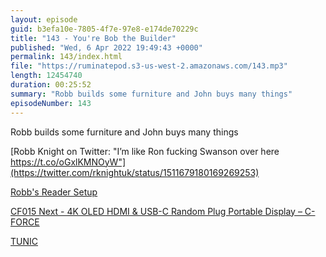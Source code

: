 ```yaml
---
layout: episode
guid: b3efa10e-7805-4f7e-97e8-e174de70229c
title: "143 - You're Bob the Builder"
published: "Wed, 6 Apr 2022 19:49:43 +0000"
permalink: 143/index.html
file: "https://ruminatepod.s3-us-west-2.amazonaws.com/143.mp3"
length: 12454740
duration: 00:25:52
summary: "Robb builds some furniture and John buys many things"
episodeNumber: 143
---
```


Robb builds some furniture and John buys many things

[Robb Knight on Twitter: "I’m like Ron fucking Swanson over here https://t.co/oGxlKMNOyW"](https://twitter.com/rknightuk/status/1511679180169269253)

[Robb's Reader Setup](https://club.macstories.net/posts/reader-setup-2)

[CF015 Next - 4K OLED HDMI & USB-C Random Plug Portable Display – C-FORCE](https://cforcedesign.com/products/oled-portable-monitor-c-force-cf015-next-15-6-oled-4k-uhd-3840x2160-computer-display)

[TUNIC](https://tunicgame.com/)
